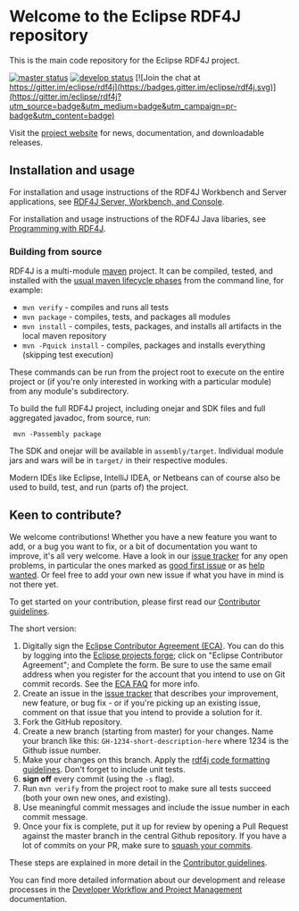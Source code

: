 # Welcome to the Eclipse RDF4J repository

This is the main code repository for the Eclipse RDF4J project. 

[![master status](https://github.com/eclipse/rdf4j/workflows/master%20status/badge.svg)](https://github.com/eclipse/rdf4j/actions?query=workflow%3A%22master+status%22)
[![develop status](https://github.com/eclipse/rdf4j/workflows/develop%20status/badge.svg)](https://github.com/eclipse/rdf4j/actions?query=workflow%3A%22develop+status%22) [![Join the chat at https://gitter.im/eclipse/rdf4j](https://badges.gitter.im/eclipse/rdf4j.svg)](https://gitter.im/eclipse/rdf4j?utm_source=badge&utm_medium=badge&utm_campaign=pr-badge&utm_content=badge)

Visit the [project website](https://rdf4j.org/) for news, documentation, and downloadable releases.

## Installation and usage

For installation and usage instructions of the RDF4J Workbench and Server applications, see [RDF4J Server, Workbench, and Console](https://rdf4j.org/documentation/#rdf4j-server-workbench-and-console). 

For installation and usage instructions of the RDF4J Java libaries, see [Programming with RDF4J](https://rdf4j.org/documentation/#programming-with-rdf4j). 

### Building from source

RDF4J is a multi-module [maven](https://maven.apache.org/index.html) project. It can be compiled, tested, and installed with the [usual maven lifecycle phases](https://maven.apache.org/guides/introduction/introduction-to-the-lifecycle.html) from the command line, for example:

- `mvn verify` - compiles and runs all tests
- `mvn package` - compiles, tests, and packages all modules
- `mvn install` - compiles, tests, packages, and installs all artifacts in the local maven repository
- `mvn -Pquick install` - compiles, packages and installs everything (skipping test execution)

These commands can be run from the project root to execute on the entire project or (if you're only interested in working with a particular module) from any module's subdirectory. 

To build the full RDF4J project, including onejar and SDK files and full aggregated javadoc, from source, run:

     mvn -Passembly package

The SDK and onejar will be available in `assembly/target`. Individual module jars and wars will be in `target/` in their respective modules. 

Modern IDEs like Eclipse, IntelliJ IDEA, or Netbeans can of course also be used to build, test, and run (parts of) the project. 

## Keen to contribute?

We welcome contributions! Whether you have a new feature you want to add, or a bug you want to fix, or a bit of documentation you want to improve, it's all very welcome. Have a look in our [issue tracker](https://github.com/eclipse/rdf4j/issues) for any open problems, in particular the ones marked as [good first issue](https://github.com/eclipse/rdf4j/issues?q=is%3Aopen+is%3Aissue+label%3A%22good+first+issue%22) or as [help wanted](https://github.com/eclipse/rdf4j/issues?q=is%3Aopen+is%3Aissue+label%3A%22help+wanted%22). Or feel free to add your own new issue if what you have in mind is not there yet.

To get started on your contribution, please first read our [Contributor
guidelines](https://github.com/eclipse/rdf4j/blob/master/.github/CONTRIBUTING.md).

The short version:

1. Digitally sign the [Eclipse Contributor Agreement (ECA)](https://www.eclipse.org/legal/ECA.php). You can do this by logging into the [Eclipse projects forge](http://www.eclipse.org/contribute/cla); click on "Eclipse Contributor Agreement"; and Complete the form. Be sure to use the same email address when you register for the account that you intend to use on Git commit records. See the [ECA FAQ](https://www.eclipse.org/legal/ecafaq.php) for more info. 
2. Create an issue in the [issue tracker](https://github.com/eclipse/rdf4j/issues) that describes your improvement, new feature, or bug fix - or if you're picking up an existing issue, comment on that issue that you intend to provide a solution for it.
3. Fork the GitHub repository.
4. Create a new branch (starting from master) for your changes. Name your branch like this: `GH-1234-short-description-here` where 1234 is the Github issue number.
5. Make your changes on this branch. Apply the [rdf4j code formatting guidelines](https://github.com/eclipse/rdf4j/blob/master/.github/CONTRIBUTING.md#code-formatting). Don't forget to include unit tests.
6. **sign off** every commit (using the `-s` flag).
7. Run `mvn verify` from the project root to make sure all tests succeed (both your own new ones, and existing).
8. Use meaningful commit messages and include the issue number in each commit message.
9. Once your fix is complete, put it up for review by opening a Pull Request against the master branch in the central Github repository. If you have a lot of commits on your PR, make sure to [squash your commits](https://rdf4j.org/documentation/developer/squashing).

These steps are explained in more detail in the [Contributor
guidelines](https://github.com/eclipse/rdf4j/blob/master/.github/CONTRIBUTING.md).

You can find more detailed information about our development and release processes in the [Developer Workflow and Project Management](https://rdf4j.org/documentation/developer/) documentation.
